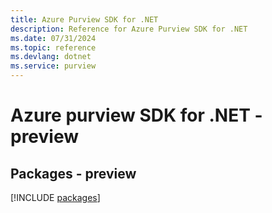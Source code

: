 ```yaml
---
title: Azure Purview SDK for .NET
description: Reference for Azure Purview SDK for .NET
ms.date: 07/31/2024
ms.topic: reference
ms.devlang: dotnet
ms.service: purview
---
```

# Azure purview SDK for .NET - preview
## Packages - preview
[!INCLUDE [packages](purview-index.md)]
